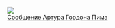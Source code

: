 ![](/books/adventure/Эдгар%20Аллан%20По/Сообщение%20Артура%20Гордона%20Пима.jpg)  
[Сообщение Артура Гордона Пима](/books/adventure/Эдгар%20Аллан%20По/Сообщение%20Артура%20Гордона%20Пима)
